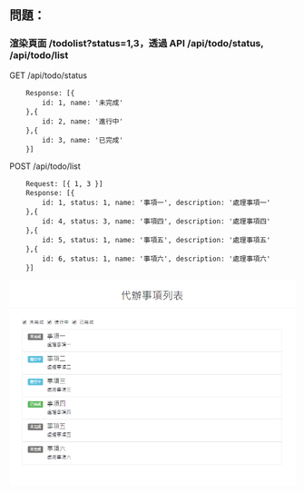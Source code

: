 ## 問題：

### 渲染頁面 /todolist?status=1,3，透過 API /api/todo/status, /api/todo/list

GET /api/todo/status

```
    Response: [{
        id: 1, name: '未完成'
    },{
        id: 2, name: '進行中'
    },{
        id: 3, name: '已完成'
    }]
```

POST /api/todo/list

```
    Request: [{ 1, 3 }]
    Response: [{
        id: 1, status: 1, name: '事項一', description: '處理事項一'
    },{
        id: 4, status: 3, name: '事項四', description: '處理事項四'
    },{
        id: 5, status: 1, name: '事項五', description: '處理事項五'
    },{
        id: 6, status: 1, name: '事項六', description: '處理事項六'
    }]
```

![DEMO](demo.png)
